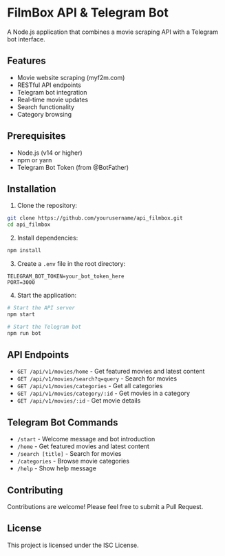 # FilmBox API & Telegram Bot

A Node.js application that combines a movie scraping API with a Telegram bot interface.

## Features

- Movie website scraping (myf2m.com)
- RESTful API endpoints
- Telegram bot integration
- Real-time movie updates
- Search functionality
- Category browsing

## Prerequisites

- Node.js (v14 or higher)
- npm or yarn
- Telegram Bot Token (from @BotFather)

## Installation

1. Clone the repository:
```bash
git clone https://github.com/yourusername/api_filmbox.git
cd api_filmbox
```

2. Install dependencies:
```bash
npm install
```

3. Create a `.env` file in the root directory:
```env
TELEGRAM_BOT_TOKEN=your_bot_token_here
PORT=3000
```

4. Start the application:
```bash
# Start the API server
npm start

# Start the Telegram bot
npm run bot
```

## API Endpoints

- `GET /api/v1/movies/home` - Get featured movies and latest content
- `GET /api/v1/movies/search?q=query` - Search for movies
- `GET /api/v1/movies/categories` - Get all categories
- `GET /api/v1/movies/category/:id` - Get movies in a category
- `GET /api/v1/movies/:id` - Get movie details

## Telegram Bot Commands

- `/start` - Welcome message and bot introduction
- `/home` - Get featured movies and latest content
- `/search [title]` - Search for movies
- `/categories` - Browse movie categories
- `/help` - Show help message

## Contributing

Contributions are welcome! Please feel free to submit a Pull Request.

## License

This project is licensed under the ISC License. 